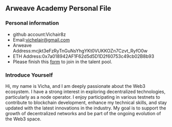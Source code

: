 ## Arweave Academy Personal File

### Personal information

- github account:Vichair8z
- Email:vichelair@gmail.com
- Arweave Address:mcjkt3eFzRyTnGuNsYhgYKt0VUKKOZn7Czvt_RyfO0w
- ETH Address:0x7a018942AF1F62d5d5D1D2f60753c49cb02B8b93
- Please finish this [form](https://docs.google.com/forms/d/e/1FAIpQLSfWA5fIIcBgmRppm3jNz5vmf9Mai_QMVil-2pO4r7YKn_Zhtw/viewform?usp=sf_link) to join in the talent pool.

### Introduce Yourself
Hi, my name is Vicha, and I am deeply passionate about the Web3 ecosystem. I have a strong interest in exploring decentralized technologies, particularly as a node operator. I enjoy participating in various testnets to contribute to blockchain development, enhance my technical skills, and stay updated with the latest innovations in the industry. My goal is to support the growth of decentralized networks and be part of the ongoing evolution of the Web3 space.